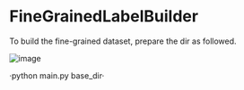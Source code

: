 # FineGrainedLabelBuilder

To build the fine-grained dataset, prepare the dir as followed.

![image](https://user-images.githubusercontent.com/48676611/138624221-a95830f5-68a3-4e81-aee4-8a8e72eaac48.png)

·python main.py base_dir·

